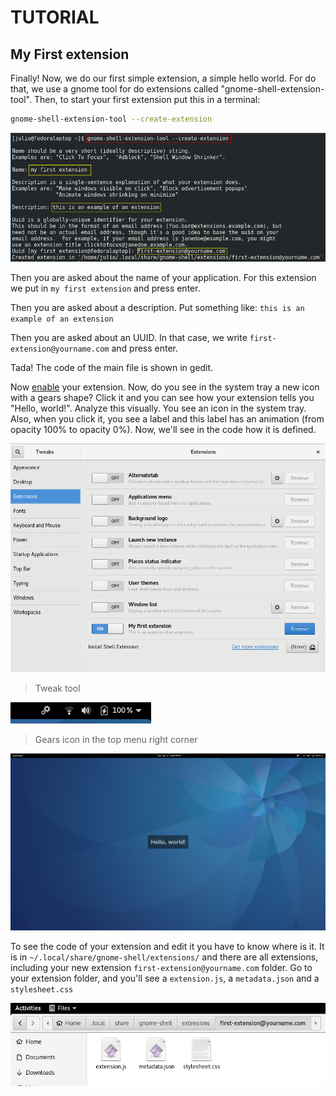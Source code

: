 # TUTORIAL

## My First extension
Finally! Now, we do our first simple extension, a simple hello world. For do that, we use a gnome tool for do extensions called "gnome-shell-extension-tool". Then, to start your first extension put this in a terminal: 

```bash
gnome-shell-extension-tool --create-extension
```

![terminal](./media/gnome-shell-extension-tool-create-extension.png)

Then you are asked about the name of your application. For this extension we put in `my first extension` and press enter.

Then you are asked about a description. Put something like: `this is an example of an extension`

Then you are asked about an UUID. In that case, we write `first-extension@yourname.com` and press enter.

Tada! The code of the main file is shown in gedit. 

Now [enable](GETTING-STARTED.md#enabling-extensions) your extension. Now, do you see in the system tray a new icon with a gears shape? Click it and you can see how your extension tells you "Hello, world!".
Analyze this visually. You see an icon in the system tray. Also, when you click it, you see a label and this label has an animation (from opacity 100% to opacity 0%). Now, we'll see in the code how it is defined.

![gnometweak](./media/gnome-tweak.png)
> Tweak tool

![gnometweak](./media/first-extension-button.png)
> Gears icon in the top menu right corner

![gnometweak](./media/first-extension-animation.png)


To see the code of your extension and edit it you have to know where is it. It is in `~/.local/share/gnome-shell/extensions/` and there are all extensions, including your new extension `first-extension@yourname.com` folder. Go to your extension folder, and you'll see a `extension.js`, a `metadata.json` and a `stylesheet.css`

 ![gnometweak](./media/files.png)